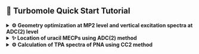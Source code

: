 ## 🚀 Turbomole Quick Start Tutorial

<details>
<summary><strong>⚙️ Geometry optimization at MP2 level and vertical excitation spectra at ADC(2) level</strong></summary>

### 📦 Prerequisites

Before you begin, make sure you have:

- Access to a Unix/Linux shell
- Turbomole installed and the environment set (e.g., `source $TURBODIR/Config_turbo_env`)
- Basic knowledge of terminal commands

### 🧪 1. Create a Working Directory

```bash
mkdir u0 && cd u0
```

### 📄 2. Create a Coord File

Create a file named `coord` with the geometry in Turbomole format or use `x2c` program to convert xyz file.
We start by preparing a starting geometry for S0 minimum from Lan's paper. Once we have the `uracil_s0.xyz` file prepared:

```
12

C   0.716126   0.993705   0.544611
N   1.529554   0.096420  -0.154703
C   1.148624  -1.190211  -0.516755
N  -0.141601  -1.574302  -0.139161
C  -1.004144  -0.755388   0.549189
C  -0.622242   0.509548   0.903198
O   1.897063  -1.970445  -1.140840
H  -1.268164   1.188387   1.445399
O   1.147369   2.123538   0.822461
H   2.463328   0.394677  -0.420185
H  -0.430534  -2.511576  -0.398840
H  -2.001147  -1.145109   0.803947
```
we may convert it to TM format:
```bash
sub-interactive
module load turbomole/7.6
x2t uracil_s0.xyz > coord
cat coord
```
```
$coord
    1.35328201072375      1.87783029867125      1.02916563445857       c
    2.89043815282585      0.18220739293642     -0.29234630065798       n
    2.17058478017215     -2.24917282051696     -0.97652542353099       c
   -0.26758710897313     -2.97499961745060     -0.26297617722905       n
   -1.89755714968622     -1.42747643782881      1.03781680065710       c
   -1.17586696323939      0.96290616735081      1.70679685630975       c
    3.58492951116094     -3.72360139363823     -2.15587515201806       o
   -2.39648264110992      2.24572596006565      2.73140825080796       h
    2.16821317388575      4.01290523523556      1.55422603818584       o
    4.65501527512215      0.74583143768893     -0.79403457167588       h
   -0.81359134733963     -4.74619078118309     -0.75369836754574       h
   -3.78161976511649     -2.16394239284409      1.51923964871451       h
$end
```

### ⚙️ 2. Setup calculations with `define`

Using the `define` interactively is rather tedious, thus it is convenient to prepare a plain text file containing the required commands and redirect it to STDIN. For S0 ground state optimization, we could use the following `scs-mp2.def` file (please note that the formatting including blank lines is crucial). In this example, we use the SCS variant of MP2 with a def2-SV(P) basis set and EHT guess. We will use `ricc2` program thus we need also an auxiliary basis set (cbas).

```


a coord
sy c1
ired
*
b all SV(P)
*
eht



scf
iter
200

cc
freeze
*
cbas
*
memory
4000
ricc2
model mp2
scs  cos=1.20000   css=0.33333
maxiter 200
geoopt mp2
*
*
*
*
```
We are ready to run `define`

```bash
define < scs-mp2.def
```

### ⚛️ 3. Run a Single Point HF Calculation (optional)

We could now run preliminary HF calculations interactively:

```bash
dscf > dscf.out
```
or submit this job to a queue using [Turbomole](./assets/scripts/Turbomole) (I will be using my scripts available in this repo in [assets/scripts](./assets/scripts) folder).

```bash
To setup turbomole job use:

Turbomole [options] program

To prepare turbomole job (x2t or define)

Turbomole -s x2t coordinates.xyz
Turbomole -s define define_script

Where options are:
  -s toggle sequential/batch execution
  -m memory [32, total: 32]
  -n # nodes [1]
  -p # cores [16]
  -q queue [normal]
  -t wall time [72]
  -x test execution scripts
  -h print this help
  -e print turbomole environment
  -v version: 7.6, 7.8 [7.6]
  -a architecture [smp]
```
Let us submit `dscf` calculations first:
```bash
Turbomole dscf
```
The output is redirected to `$cwd_program.log` file (in this case `u0_dscf.log`).

### 🔁 5. Optimize the Geometry

To optimize the geometry we could submit an interactive `jobex` run 
```bash
jobex -c 200 -level cc2 | tee jobex.out
```
or submit it to a queue
```bash
Turbomole jobex -c 200 -level cc2
```

### 📊 6. Analyze Results

- The successful run produces `GEO_OPT_CONVERGED` file.
- Check `energy` for total energy
- Look into `control`, `job.last` and output files for further analysis
- Use `tm2molden` to visualize orbitals
- Use `t2x > trj.xyz` to check the optimization trajectory

### 🧼 7. Clean Up

```bash
rm -f *.tmp *.bak CC* *cao
```

### ⚙️ 8. Calculate the vertical excitation energies at ADC(2) level

Let us now prepare calculations of vertical excitation energies at the ADC(2) level. We can simply copy the coordinates file with optimized geometry: 
```bash
mkdir vee && cd vee
cp ../coord .
```
Now we need to run define using the following script which we put in `scs-adc2.def` file:

```


a coord
sy c1
ired
*
b all SV(P)
*
eht



scf
iter
200

cc
freeze
*
cbas
*
memory
4000
ricc2
model adc(2)
scs  cos=1.20000   css=0.33333
maxiter 200
*
exci
irrep=a nexc=3 multiplicity=1
irrep=a nexc=3 multiplicity=3
spectrum states=all
exprop states=all
*
*
*
```
We are ready to run `define` and the calculations. First `dscf` and then `ricc2`

```bash
sub-interactive 
module load turbomole/7.6
define < scs-adc2.def
dscf | tee dscf.log
ricc2 |tee ricc2.log
```

Alternatively we can exit the interactive job once the calculations are set up and submit the job to the queue.

```bash
sub-interactive 
module load turbomole/7.6
define < scs-adc2.def
exit # to quit the interactive job and return to access node
Turbomole -v 7.6 ricc2 # The Turbomole script will issue the `dscf` calculations automatically.
```

---

### 📚 Resources

- [Turbomole Documentation](https://www.turbomole.org)

</details>

<details>
<summary><strong>✨ Location of uracil MECPs using ADC(2) method</strong></summary>

### Penalty-constrained MECP optimization of Levine & Martínez

[Levine and coworkers](https://pubs.acs.org/doi/10.1021/jp0761618) developed a penalty-constrained MECP optimization algorithm based on minimizing the objective function:

$$F_{IJ}(\mathbf{R}) = \frac{1}{2}\left[ E_I(\mathbf{R}) + E_J(\mathbf{R}) \right] + \sigma \left( \frac{[E_I(\mathbf{R}) - E_J(\mathbf{R})]^2}{E_I(\mathbf{R}) - E_J(\mathbf{R}) + \alpha} \right)$$

where $\alpha$ is a small fixed smoothing parameter to avoid singularities and $\sigma$ is a Lagrange multiplier for a penalty function that drives the energy gap to zero. Minimization of $F_{IJ}$ is performed iteratively for increasingly large values of $\sigma$. This approach is implemented in [CIOpt](./assets/ciopt) program by Levine and Martínez. The precompiled executable should work on most Linux workstations.


### 🧪 1. Create a Working Directory

```bash
mkdir u01a && cd u01a
```

### 📄 2. Create a coord File

We start by preparing a starting geometry for CI denoted u01a in Lan's paper. Once we have the `uracil_ci_u01a.xyz` file prepared we may proceed further.

```
12

C   0.672439   1.019467   0.655871
N   1.517725   0.066593  -0.034713
C   1.104961  -1.154804  -0.508462
N  -0.220285  -1.589127  -0.124376
C  -0.867678  -0.832307   0.775829
C  -0.748312   0.590670   0.596781
O   1.774326  -1.919924  -1.222101
H  -1.130910   0.918647  -0.403385
O   1.196255   2.047388   1.066268
H   2.493484   0.298659  -0.177008
H  -0.419681  -2.573868  -0.293920
H  -1.496061  -1.261484   1.570978
```

### ⚙️ 2. Setup calculations with `xyz2ciopt.py`

To locate the MECP we will use CIOpt program of Martinez et al. and Turbomole to calculate energies and gradients for the ground state at MP2 level and the S1 state at ADC(2) level. CIOpt extracts these data from specified output files using template files. The preparation of these templates is rather tedious and we shall use my [xyz2ciopt.py](./assets/scripts/xyz2ciopt.py) script (needs numpy which can be installed via `pip install numpy` use it at your own risk):

```
This script generates CIOpt templates from xyz file provided based on the
available template file. If there's no template the default template shall be
generated. If -g option is given the data_file should be the CIOpt log file.

Usage: xyz2ciopt.py [options] data_file

Options:
  -h, --help       show this help
  -r, --rs2        prepare molpro rs2  templates
  -c, --rs2c       prepare molpro rs2c templates
  -x, --xms        prepare molpro xms-rs2 templates
  -e, --eomcc      prepare molpro eom-ccsd templates
  -a, --adc2       prepare turbomole adc2 templates (requires adcmp2.sh in ~/bin dir)
                   (in case of CC2 change last line to:&%08(f20.10)00230)
  -l, --log        in case of adc2 read data from ricc2.log instead of gradient files
  -g, --grep       extract trajectory in xyz format from CIOpt.log
```
Usually the following should do the trick:
```bash
xyz2ciopt.py -a uracil_ci_u01a.xyz
```
You should see the following files in the directory:
```bash
ls
adcmp2.sh*   template.read   template.readg2  template.writeg
Control.dat  template.readg  template.write   uracil_ci_u01a.xyz
```
The `adcmp2.sh` is a bash shell script that runs the ground and excited state calculations. The `xyz2ciopt.py` looks for it in `~/bin` directory; it contains `define` scripts that may need to be tweaked. The `upper_def` is for the ADC(2) energy and gradient calculations for S1 state and `lower_def` is for ground-state MP2 calculations. In this example, we should add the `scs  cos=1.20000   css=0.33333` line to both scripts to use the SCS variants. 

```bash
upper_def() {
cat <<EOF | $Turbomole define


a coord
sy c1
*
no
b all SV(P)
*
eht



scf
iter
500

cc
freeze
*
cbas
*
memory
4000
ricc2
model adc(2)
scs  cos=1.20000   css=0.33333
maxiter 100
geoopt adc(2) (a 1)
*
exci
irrep=a nexc=1
*
*
*
EOF
}

lower_def() {
cat <<EOF | $Turbomole define


a coord
sy c1
*
no
b all SV(P)
*
eht



scf
iter
500

cc
freeze
*
cbas
*
memory
2000
ricc2
model mp2
scs  cos=1.20000   css=0.33333
maxiter 100
geoopt mp2
*
*
*
*
EOF
}

```
The `Control.dat` is an input for CIOpt program which may need some customization but usually the defaults are fine.
```
 &control
 nopt=3
 natoms=12
 nstates=2
 istate=2
 nefunc=7
 dlambdagap=3.5
 alpha=0.02
 tol=1.0d-06
 gtol=5.0d-03
 cigap=0.001
 znoncart=.false.
 zangrad=.true.
 zmultigrad=.true.
 cinpdeck='last.xyz'
 coutfile='gradients'
 crunstr='./adcmp2.sh -v smp -n 1 -p 4 -m 800mb -r last.xyz '
/
C   0.672439   1.019467   0.655871
N   1.517725   0.066593  -0.034713
C   1.104961  -1.154804  -0.508462
N  -0.220285  -1.589127  -0.124376
C  -0.867678  -0.832307   0.775829
C  -0.748312   0.590670   0.596781
O   1.774326  -1.919924  -1.222101
H  -1.130910   0.918647  -0.403385
O   1.196255   2.047388   1.066268
H   2.493484   0.298659  -0.177008
H  -0.419681  -2.573868  -0.293920
H  -1.496061  -1.261484   1.570978
```

### 💥 3. Run the CIOpt

We may now submit the `CIOpt` job to a queue:

```bash
usage: CIOpt [options]

Where options are:
  -c code: molpro, adcmp2 [adcmp2]
  -v code version [7.6] molpro: 2012.1.25, turbo: 7.5
  -a code arch [smp]
  -s toggle sequential/batch execution
  -m memory [32]
  -n # nodes [1]
  -p # cores [4]
  -q queue [normal]
  -x test execution scripts
  -t wall time [72]
  -h print this help"
```

In this case, I'd recommend the following (please note that this script expects `CIOpt.e` executable in particular directory, for instance the SLURM function uses `~/appl/ciopt/bin/CIOpt.e` - you may need to change that to reflect your settings):

```bash
CIOpt -c adcmp2 -p 16
```

## 🔬 4. Analyze Results

- The output of `CIOpt` lands in `CIOpt.log` you may use `xyz2ciopt.py -g CIOpt.log` command to extract the trajectory to `CIOpt.xyz` file.
- The `iter.log` file contains information on the model function energy, step and gradients
- `full.log` contains all the output generated by Turbomole. 
- `last.xyz` contains the last geometry i.e. final MECP geometry upon completion

---

## 🧽 Cleanup

```bash
# these were scratch directories for adcmp2.sh script
rm -rf lower upper 
```

---

## 📚 References & Tips

- [Turbomole User Manual](https://www.turbomole.org)

</details>


<details>
<summary><strong>⚙️ Calculation of TPA spectra of PNA using CC2 method</strong></summary>

### 📦 Prerequisites

Before you begin, make sure you have:

- Access to a Unix/Linux shell
- Turbomole installed and the environment set (e.g., `source $TURBODIR/Config_turbo_env`)
- Basic knowledge of terminal commands

### 🧪 1. Create a Working Directory

```bash
mkdir pna && cd pna
```

### 📄 2. Create a Coord File

To make thing simple we will use molget to prepare initial structure
but this may be available in the structure library of TURBOMOLE. 

```bash
sub-interactive
module load OpenBabel
molget.x pna
```

We should now have the `pna.xyz` file in the current directory:

```
16
C6H6N2O2
C         -0.66049        1.19850       -0.00025
C         -0.66049       -1.19850        0.00025
C          0.72051        1.20210       -0.00025
C          0.72051       -1.20210       -0.00015
H          3.29841        0.84000       -0.00095
H          3.29841       -0.84000       -0.00055
C         -1.35039        0.00000       -0.00025
C          1.41661       -0.00000       -0.00015
O         -3.43939        1.05480       -0.00045
N          2.81341       -0.00000       -0.00055
O         -3.43939       -1.05480       -0.00045
N         -2.83039        0.00000       -0.00035
H         -1.20239        2.13270        0.00425
H         -1.20239       -2.13270        0.00015
H          1.25871        2.13850       -0.00055
H          1.25871       -2.13850        0.00025
```

No we need to create a `coord` file with the geometry in Turbomole format:

```bash
module purge
module load turbomole/7.9
x2t pna.xyz > coord
cat coord
```
```
$coord
   -1.24814520805407      2.26483676036399     -0.00047243153116       c
   -1.24814520805407     -2.26483676036399      0.00047243153116       c
    1.36156657005411      2.27163977441264     -0.00047243153116       c
    1.36156657005411     -2.27163977441264     -0.00028345891869       c
    6.23309154672689      1.58736994468565     -0.00179523981839       h
    6.23309154672689     -1.58736994468565     -0.00103934936854       h
   -2.55186726143339      0.00000000000000     -0.00047243153116       c
    2.67700492540611     -0.00000000000000     -0.00028345891869       c
   -6.49950513577663      1.99328311625526     -0.00085037675608       o
    5.31657437628339     -0.00000000000000     -0.00103934936854       n
   -6.49950513577663     -1.99328311625526     -0.00085037675608       o
   -5.34866192587953      0.00000000000000     -0.00066140414362       n
   -2.27218779498878      4.03021890598938      0.00803133602966       h
   -2.27218779498878     -4.03021890598938      0.00028345891869       h
    2.37861717032770      4.04117931751221     -0.00103934936854       h
    2.37861717032770     -4.04117931751221      0.00047243153116       h
$end
```

### ⚙️ 2. Setup calculations with `define`

Using the `define` interactively is rather tedious, thus it is
convenient to prepare a plain text file containing the required
commands and redirect it to STDIN. For S0 ground state optimization,
we could use the following `cc2.def` file (please note that the
formatting including blank lines is crucial). In this example, we
use the regular CC2 method with a def2-SV(P) basis set and EHT
guess.

```


a coord
sy c1
ired
*
b all SV(P)
*
eht



scf
iter
200

cc
freeze
*
cbas
*
memory
4000
ricc2
model cc2
maxiter 200
geoopt cc2
*
*
*
*
```
We are ready to run `define`

```bash
define < cc2.def
```

### 🔁 4. Optimize the Geometry

In this example we will optimize the geometry assuming PTE variant
of COSMO solvation model.  For that we need to edit the control file
(there is another method using `cosmoprep` but this one is way
simpler) and add the following lines at the top:

```
$cosmo
  gauss
  nleb = 3
  solvent=chloroform
$reaction_field
  post-SCF
  ccs-like
```

To optimize the geometry we could submit an interactive `jobex` run 
```bash
jobex -c 200 -level cc2 | tee jobex.out
```
or submit it to a queue
```bash
Turbomole jobex -c 200 -level cc2
```

### 📊 6. Analyze Results

- The successful run produces `GEO_OPT_CONVERGED` file.
- Check `energy` for total energy
- Look into `control`, `job.last` and output files for further analysis
- Use `tm2molden` to visualize orbitals
- Use `t2x > trj.xyz` to check the optimization trajectory

### 🧼 7. Clean Up

This time we will keep `cosmo_transfer.tmp`
```bash
rm -f *.bak CC* *cao
```

### ⚙️ 8. Calculate the TPA spectrum 

Let us now prepare calculations of two-photon spectra 
at the CC2 level. We can simply copy the `coord`
file with optimized geometry and other relevant files: 

```bash
mkdir tpa 
cp coord auxbasis basis control cosmo_transfer.tmp mos out_cc2.ccf out.ccf tpa
cd tpa
```

Again, we need to modify the control file and add these lines:

```
$excitations
 irrep=a nexc=1
 twophoton states=all operators=(diplen,diplen)
$laplace
 conv = 8
```

Now we are ready to submit the job (in principle `dscf` and then `ricc2` but `Turbomole` script does this by default.

```bash
Turbomole ricc2
```

The two-photon absorption cross section is given by

$$\sigma_{2PA}(\omega) = \frac{4\pi^3 \alpha a_0^5 \omega^2}{c} g(2\omega) \delta_{2PA}$$

where $\omega$ is the angular frequency of the photon ($2\hbar\omega$ corresponds to the transition energy to the excited state (denoted hereafter as $\hbar\omega_f$). One may use either a Lorentzian or Gaussian profile for $g(2\omega)$:
- Lorentzian profile:
    $$g(2\omega) = \frac{1}{\pi} \frac{1}{2\Gamma_f} \frac{1}{(\omega_f - 2\omega)^2 + \left(\frac{1}{2} \Gamma_f\right)^2}$$
    For $\omega_f = 2\omega$:

    $$\sigma_{2PA}\left(\omega = \frac{1}{2} \omega_f \right) = \frac{4\pi^3 \alpha a_0^5 \omega^2}{c\pi(\Gamma_f/2)} \delta_{2PA}$$
    $$\sigma_{2PA}\left(\omega = \frac{1}{2} \omega_f \right) = \frac{8\pi^2 \alpha a_0^5 \omega^2}{c \Gamma_f} \delta_{2PA}$$
- Gaussian profile:
    $$g(2\omega) = \frac{1}{\sigma \sqrt{2\pi}} \exp \left[ -\frac{1}{2} \left( \frac{2\omega - \omega_f}{\sigma} \right)^2 \right]$$
    For $\omega_f = 2\omega$:
    $$g(2\omega) = \frac{1}{\sigma \sqrt{2\pi}} = \frac{2}{\Gamma_f \sqrt{2\ln 2} \sqrt{2\pi}}$$
    $$\sigma_{2PA}\left(\omega = \frac{1}{2} \omega_f \right) = \frac{8\pi^3 \sqrt{2\ln 2} \alpha a_0^5 \omega^2}{c \Gamma_f \sqrt{2\pi}} \delta_{2PA}$$

Comparison of the two line profiles at $\omega_f = 2\omega$ leads to:
$$\frac{2}{\pi \Gamma_f} : \frac{2}{\Gamma_f \sqrt{2\ln 2} \sqrt{2\pi}} \rightarrow 0.637 \cdot \frac{1}{\Gamma_f} : 0.939 \cdot \frac{1}{\Gamma_f}$$


---

### 📚 Resources

- [Turbomole Documentation](https://www.turbomole.org)

</details>

